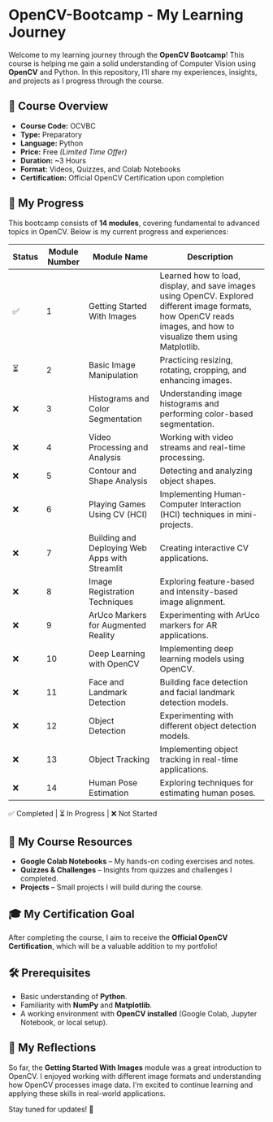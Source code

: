 # OpenCV-Bootcamp - My Learning Journey

Welcome to my learning journey through the **OpenCV Bootcamp**! This course is helping me gain a solid understanding of Computer Vision using **OpenCV** and Python. In this repository, I’ll share my experiences, insights, and projects as I progress through the course.

## 📌 Course Overview

- **Course Code:** OCVBC
- **Type:** Preparatory
- **Language:** Python
- **Price:** Free *(Limited Time Offer)*
- **Duration:** ~3 Hours
- **Format:** Videos, Quizzes, and Colab Notebooks
- **Certification:** Official OpenCV Certification upon completion

## 🚀 My Progress
This bootcamp consists of **14 modules**, covering fundamental to advanced topics in OpenCV. Below is my current progress and experiences:

| Status    | Module Number | Module Name | Description |
|-----------|--------------|-------------|-------------|
| ✅ | 1 | Getting Started With Images | Learned how to load, display, and save images using OpenCV. Explored different image formats, how OpenCV reads images, and how to visualize them using Matplotlib. |
| ⏳ | 2 | Basic Image Manipulation | Practicing resizing, rotating, cropping, and enhancing images. |
| ❌ | 3 | Histograms and Color Segmentation | Understanding image histograms and performing color-based segmentation. |
| ❌ | 4 | Video Processing and Analysis | Working with video streams and real-time processing. |
| ❌ | 5 | Contour and Shape Analysis | Detecting and analyzing object shapes. |
| ❌ | 6 | Playing Games Using CV (HCI) | Implementing Human-Computer Interaction (HCI) techniques in mini-projects. |
| ❌ | 7 | Building and Deploying Web Apps with Streamlit | Creating interactive CV applications. |
| ❌ | 8 | Image Registration Techniques | Exploring feature-based and intensity-based image alignment. |
| ❌ | 9 | ArUco Markers for Augmented Reality | Experimenting with ArUco markers for AR applications. |
| ❌ | 10 | Deep Learning with OpenCV | Implementing deep learning models using OpenCV. |
| ❌ | 11 | Face and Landmark Detection | Building face detection and facial landmark detection models. |
| ❌ | 12 | Object Detection | Experimenting with different object detection models. |
| ❌ | 13 | Object Tracking | Implementing object tracking in real-time applications. |
| ❌ | 14 | Human Pose Estimation | Exploring techniques for estimating human poses. |

✅ Completed | ⏳ In Progress | ❌ Not Started

## 📂 My Course Resources
- **Google Colab Notebooks** – My hands-on coding exercises and notes.
- **Quizzes & Challenges** – Insights from quizzes and challenges I completed.
- **Projects** – Small projects I will build during the course.

## 🎓 My Certification Goal
After completing the course, I aim to receive the **Official OpenCV Certification**, which will be a valuable addition to my portfolio!

## 🛠 Prerequisites
- Basic understanding of **Python**.
- Familiarity with **NumPy** and **Matplotlib**.
- A working environment with **OpenCV installed** (Google Colab, Jupyter Notebook, or local setup).

## 🔗 My Reflections
So far, the **Getting Started With Images** module was a great introduction to OpenCV. I enjoyed working with different image formats and understanding how OpenCV processes image data. I'm excited to continue learning and applying these skills in real-world applications.

Stay tuned for updates! 🚀
